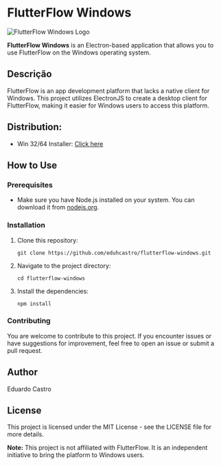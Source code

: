 # FlutterFlow Windows

![FlutterFlow Windows Logo](https://i.ibb.co/hf9HvM2/Flutter-flow.png)

**FlutterFlow Windows** is an Electron-based application that allows you to use FlutterFlow on the Windows operating system.

## Descrição

FlutterFlow is an app development platform that lacks a native client for Windows. This project utilizes ElectronJS to create a desktop client for FlutterFlow, making it easier for Windows users to access this platform.

## Distribution:
- Win 32/64 Installer: [Click here](https://github.com/eduhcastro/flutterflow-windows/releases)

## How to Use

### Prerequisites

- Make sure you have Node.js installed on your system. You can download it from [nodejs.org](https://nodejs.org/).

### Installation

1. Clone this repository:

   ```shell
   git clone https://github.com/eduhcastro/flutterflow-windows.git
2. Navigate to the project directory:

   ```shell
   cd flutterflow-windows
3. Install the dependencies:
   ```shell
   npm install

### Contributing

You are welcome to contribute to this project. If you encounter issues or have suggestions for improvement, feel free to open an issue or submit a pull request.


## Author

Eduardo Castro


## License

This project is licensed under the MIT License - see the LICENSE file for more details.

<b>Note:</b> This project is not affiliated with FlutterFlow. It is an independent initiative to bring the platform to Windows users.